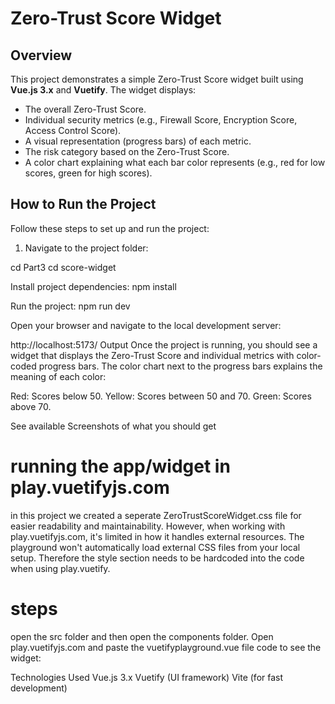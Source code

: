 # Zero-Trust Score Widget

## Overview
This project demonstrates a simple Zero-Trust Score widget built using **Vue.js 3.x** and **Vuetify**. The widget displays:
- The overall Zero-Trust Score.
- Individual security metrics (e.g., Firewall Score, Encryption Score, Access Control Score).
- A visual representation (progress bars) of each metric.
- The risk category based on the Zero-Trust Score.
- A color chart explaining what each bar color represents (e.g., red for low scores, green for high scores).

## How to Run the Project

Follow these steps to set up and run the project:

1. Navigate to the project folder:

cd Part3
cd score-widget

Install project dependencies:
npm install


Run the project:
npm run dev

Open your browser and navigate to the local development server:

http://localhost:5173/
Output
Once the project is running, you should see a widget that displays the Zero-Trust Score and individual metrics with color-coded progress bars. The color chart next to the progress bars explains the meaning of each color:

Red: Scores below 50.
Yellow: Scores between 50 and 70.
Green: Scores above 70.

See available Screenshots of what you should get


# running the app/widget in play.vuetifyjs.com
in this project we created a seperate ZeroTrustScoreWidget.css file for easier readability and maintainability. However, when working with play.vuetifyjs.com, it's limited in how it handles external resources. The playground won't automatically load external CSS files from your local setup. Therefore the style section needs to be hardcoded into the code when using play.vuetify.


# steps
open the src folder and then open the components folder. 
Open play.vuetifyjs.com and paste the vuetifyplayground.vue file code to see the widget:





Technologies Used
Vue.js 3.x
Vuetify (UI framework)
Vite (for fast development)
